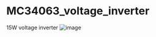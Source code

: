 # MC34063_voltage_inverter
15W voltage inverter
![image](https://user-images.githubusercontent.com/80710456/192121766-7d7cfe09-57a2-4f72-8f43-1568cd3b9a0d.png)
